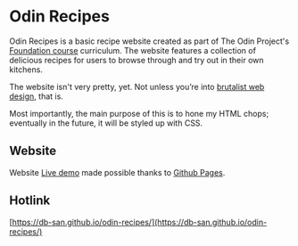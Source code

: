 # Odin Recipes

Odin Recipes is a basic recipe website created as part of The Odin Project's [Foundation course](https://www.theodinproject.com/paths/foundations/courses/foundations) curriculum. The website features a collection of delicious recipes for users to browse through and try out in their own kitchens.

The website isn't very pretty, yet. Not unless you’re into [brutalist web design](https://brutalistwebsites.com/), that is.

Most importantly, the main purpose of this is to hone my HTML chops; eventually in the future, it will be styled up with CSS.

## Website

Website [Live demo](https://db-san.github.io/odin-recipes/) made possible thanks to [Github Pages](https://pages.github.com/).

## Hotlink

[https://db-san.github.io/odin-recipes/](https://db-san.github.io/odin-recipes/)
